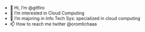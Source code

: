 - 👋 Hi, I’m @gitfiro
- 👀 I’m interested in Cloud Computing  
- 🌱 I’m majoring in Info Tech Sys: specialized in cloud computing 
- 📫 How to reach me twitter @oromtichaaa

<!---
gitfiro/gitfiro is a ✨ special ✨ repository because its `README.md` (this file) appears on your GitHub profile.
You can click the Preview link to take a look at your changes.
--->
